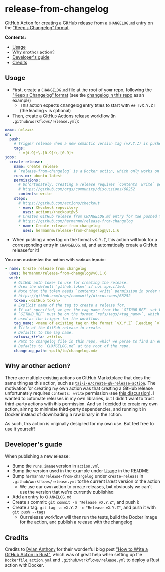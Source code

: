 # release-from-changelog

GitHub Action for creating a GitHub release from a `CHANGELOG.md` entry on the
["Keep a Changelog" format](https://keepachangelog.com/).

**Contents:**

- [Usage](#usage)
- [Why another action?](#why-another-action)
- [Developer's guide](#developers-guide)
- [Credits](#credits)

## Usage

- First, create a `CHANGELOG.md` file at the root of your repo, following the
  ["Keep a Changelog" format](https://keepachangelog.com/) (see the
  [changelog in this repo](https://github.com/hermannm/release-from-changelog/blob/main/CHANGELOG.md?plain=1)
  as an example)
    - This action expects changelog entry titles to start with `## [vX.Y.Z]` (the leading `v` is
      optional)
- Then, create a GitHub Actions release workflow (in `.github/workflows/release.yml`):

```yaml
name: Release
on:
  push:
    # Trigger release when a new semantic version tag (vX.Y.Z) is pushed
    tags:
      - v[0-9]+\.[0-9]+\.[0-9]+
jobs:
  create-release:
    name: Create release
    # `release-from-changelog` is a Docker action, which only works on Linux jobs
    runs-on: ubuntu-latest
    permissions:
      # Unfortunately, creating a release requires `contents: write` permission
      # https://github.com/orgs/community/discussions/68252
      contents: write
    steps:
      # https://github.com/actions/checkout
      - name: Checkout repository
        uses: actions/checkout@v5
      # Creates GitHub release from CHANGELOG.md entry for the pushed tag
      # https://github.com/hermannm/release-from-changelog
      - name: Create release from changelog
        uses: hermannm/release-from-changelog@v0.1.6
```

- When pushing a new tag on the format `vX.Y.Z`, this action will look for a corresponding entry in
  `CHANGELOG.md`, and automatically create a GitHub release for it!

You can customize the action with various inputs:

```yaml
- name: Create release from changelog
  uses: hermannm/release-from-changelog@v0.1.6
  with:
    # GitHub auth token to use for creating the release.
    # Uses the default `github.token` if not specified.
    # Note that the token needs `contents: write` permission in order to create the release:
    # https://github.com/orgs/community/discussions/68252
    token: <GitHub token>
    # Explicit name of the tag to create a release for.
    # If not specified, we get the tag name from the `GITHUB_REF` set by the workflow's trigger.
    # `GITHUB_REF` must be on the format `refs/tags/<tag_name>`, which it will be if `push: tags` is
    # used as the trigger for the workflow.
    tag_name: <name of existing tag on the format `vX.Y.Z` (leading `v` is optional)>
    # Title of the GitHub release to create.
    # Defaults to the tag name.
    release_title: <title>
    # Path to changelog file in this repo, which we parse to find an entry for the release tag.
    # Defaults to `CHANGELOG.md` at the root of the repo.
    changelog_path: <path/to/changelog.md>
```

## Why another action?

There are multiple existing actions on GitHub Marketplace that does the same thing as this action,
such as [`taiki-e/create-gh-release-action`](https://github.com/taiki-e/create-gh-release-action).
The motivation for creating my own action was that creating a GitHub release unfortunately requires
`contents: write` permission (see
[this discussion](https://github.com/orgs/community/discussions/68252)). I wanted to automate
releases in my own libraries, but I didn't want to trust third-party actions with this permission.
And so I decided to create my own action, aiming to minimize third-party dependencies, and running
it in Docker instead of downloading a raw binary in the action.

As such, this action is originally designed for my own use. But feel free to use it yourself!

## Developer's guide

When publishing a new release:

- Bump the `runs.image` version in `action.yml`
- Bump the version used in the example under [Usage](#usage) in the README
- Bump `hermannm/release-from-changelog` under `create-release` in `.github/workflows/release.yml`
  to the current latest version of the action
    - We use our own action to create releases, but obviously we can't use the version that we're
      currently publishing
- Add an entry to `CHANGELOG.md`
- Create a commit: `git commit -m "Release vX.Y.Z"`, and push it
- Create a tag: `git tag -a vX.Y.Z -m "Release vX.Y.Z"`, and push it with `git push --tags`
    - Our release workflow will then run the tests, build the Docker image for the action, and
      publish a release with the changelog

## Credits

Credits to [Dylan Anthony](https://github.com/dbanty) for their wonderful blog post
["How to Write a GitHub Action in Rust"](https://dylananthony.com/blog/how-to-write-a-github-action-in-rust/),
which was of great help when setting up the `Dockerfile`, `action.yml` and
`.github/workflows/release.yml` to deploy a Rust action with Docker.
